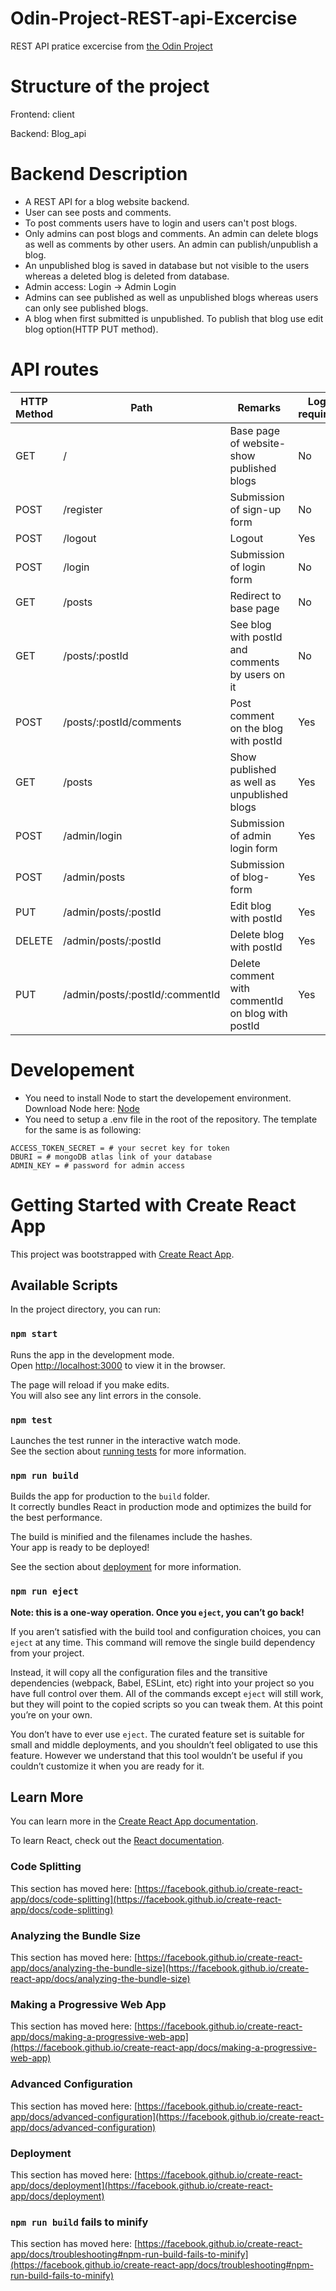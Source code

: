 # Odin-Project-REST-api-Excercise

REST API pratice excercise from [the Odin Project](https://www.theodinproject.com/courses/nodejs/lessons/blog-api)

# Structure of the project

Frontend: client

Backend: Blog_api

# Backend Description

- A REST API for a blog website backend.
- User can see posts and comments.
- To post comments users have to login and users can't post blogs.
- Only admins can post blogs and comments. An admin can delete blogs as well as comments by other users. An admin can publish/unpublish a blog.
- An unpublished blog is saved in database but not visible to the users whereas a deleted blog is deleted from database.
- Admin access: Login -> Admin Login
- Admins can see published as well as unpublished blogs whereas users can only see published blogs.
- A blog when first submitted is unpublished. To publish that blog use edit blog option(HTTP PUT method).

# API routes

| HTTP Method | Path                            | Remarks                                           | Login required? |
| ----------- | ------------------------------- | ------------------------------------------------- | --------------- |
| GET         | /                               | Base page of website-show published blogs         | No              |
| POST        | /register                       | Submission of sign-up form                        | No              |
| POST        | /logout                         | Logout                                            | Yes             |
| POST        | /login                          | Submission of login form                          | No              |
| GET         | /posts                          | Redirect to base page                             | No              |
| GET         | /posts/:postId                  | See blog with postId and comments by users on it  | No              |
| POST        | /posts/:postId/comments         | Post comment on the blog with postId              | Yes             |
| GET         | /posts                          | Show published as well as unpublished blogs       | Yes             |
| POST        | /admin/login                    | Submission of admin login form                    | Yes             |
| POST        | /admin/posts                    | Submission of blog-form                           | Yes             |
| PUT         | /admin/posts/:postId            | Edit blog with postId                             | Yes             |
| DELETE      | /admin/posts/:postId            | Delete blog with postId                           | Yes             |
| PUT         | /admin/posts/:postId/:commentId | Delete comment with commentId on blog with postId | Yes             |

# Developement
* You need to install Node to start the developement environment. Download Node here: [Node](https://nodejs.org/en/)
* You need to setup a .env file in the root of the repository. The template for the same is as following:
```
ACCESS_TOKEN_SECRET = # your secret key for token
DBURI = # mongoDB atlas link of your database
ADMIN_KEY = # password for admin access
```

# Getting Started with Create React App

This project was bootstrapped with [Create React App](https://github.com/facebook/create-react-app).

## Available Scripts

In the project directory, you can run:

### `npm start`

Runs the app in the development mode.\
Open [http://localhost:3000](http://localhost:3000) to view it in the browser.

The page will reload if you make edits.\
You will also see any lint errors in the console.

### `npm test`

Launches the test runner in the interactive watch mode.\
See the section about [running tests](https://facebook.github.io/create-react-app/docs/running-tests) for more information.

### `npm run build`

Builds the app for production to the `build` folder.\
It correctly bundles React in production mode and optimizes the build for the best performance.

The build is minified and the filenames include the hashes.\
Your app is ready to be deployed!

See the section about [deployment](https://facebook.github.io/create-react-app/docs/deployment) for more information.

### `npm run eject`

**Note: this is a one-way operation. Once you `eject`, you can’t go back!**

If you aren’t satisfied with the build tool and configuration choices, you can `eject` at any time. This command will remove the single build dependency from your project.

Instead, it will copy all the configuration files and the transitive dependencies (webpack, Babel, ESLint, etc) right into your project so you have full control over them. All of the commands except `eject` will still work, but they will point to the copied scripts so you can tweak them. At this point you’re on your own.

You don’t have to ever use `eject`. The curated feature set is suitable for small and middle deployments, and you shouldn’t feel obligated to use this feature. However we understand that this tool wouldn’t be useful if you couldn’t customize it when you are ready for it.

## Learn More

You can learn more in the [Create React App documentation](https://facebook.github.io/create-react-app/docs/getting-started).

To learn React, check out the [React documentation](https://reactjs.org/).

### Code Splitting

This section has moved here: [https://facebook.github.io/create-react-app/docs/code-splitting](https://facebook.github.io/create-react-app/docs/code-splitting)

### Analyzing the Bundle Size

This section has moved here: [https://facebook.github.io/create-react-app/docs/analyzing-the-bundle-size](https://facebook.github.io/create-react-app/docs/analyzing-the-bundle-size)

### Making a Progressive Web App

This section has moved here: [https://facebook.github.io/create-react-app/docs/making-a-progressive-web-app](https://facebook.github.io/create-react-app/docs/making-a-progressive-web-app)

### Advanced Configuration

This section has moved here: [https://facebook.github.io/create-react-app/docs/advanced-configuration](https://facebook.github.io/create-react-app/docs/advanced-configuration)

### Deployment

This section has moved here: [https://facebook.github.io/create-react-app/docs/deployment](https://facebook.github.io/create-react-app/docs/deployment)

### `npm run build` fails to minify

This section has moved here: [https://facebook.github.io/create-react-app/docs/troubleshooting#npm-run-build-fails-to-minify](https://facebook.github.io/create-react-app/docs/troubleshooting#npm-run-build-fails-to-minify)
